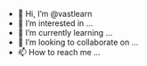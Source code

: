 - 👋 Hi, I’m @vastlearn
- 👀 I’m interested in ...
- 🌱 I’m currently learning ...
- 💞️ I’m looking to collaborate on ...
- 📫 How to reach me ...

<!---
vastlearn/vastlearn is a ✨ special ✨ repository because its `README.md` (this file) appears on your GitHub profile.
You can click the Preview link to take a look at your changes.
--->
